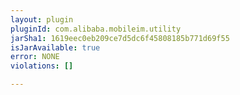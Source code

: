 ```yaml
---
layout: plugin
pluginId: com.alibaba.mobileim.utility
jarSha1: 1619eec0eb209ce7d5dc6f45808185b771d69f55
isJarAvailable: true
error: NONE
violations: []

---
```

